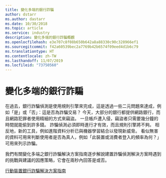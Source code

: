 ```yaml
---
title: 變化多端的銀行詐騙
author: dstarr
ms.author: dastarr
ms.date: 10/30/2018
ms.topic: article
ms.service: industry
description: 變化多端的銀行詐騙概觀
ms.openlocfilehash: e3e707c8f08b650b642a8a88330c90c328966ef1
ms.sourcegitcommit: f42a60539bec2a7769b42b6574f09eed4d1b6c79
ms.translationtype: HT
ms.contentlocale: zh-TW
ms.lasthandoff: 11/07/2019
ms.locfileid: "73750560"
---
```

# <a name="mobile-bank-fraud"></a>變化多端的銀行詐騙

在過去，銀行詐騙偵測是使用規則引擎來完成，這是透過一些二元問題來達成，例如「是」或「否」：這是否為詐騙交易？ 今天，大部分的銀行都提供網路銀行，而且網路犯罪者使用精細的方式來竊盜。 一旦帳戶遭入侵，竊盜者只需要幾分鐘的時間就能偷到許多錢。 詐騙偵測必須即時進行才有效，而且規則引擎將不夠。 相反地，新的工具，例如進階資料分析已與機器學習結合以發現新威脅。 看似無害的資料可用來判斷使用者是否為真人，例如「此裝置或消費者登入的頻率為何？」 可用來列示詐騙。

我們有關變化多端之銀行詐騙解決方案指南逐步解說建置詐騙偵測解決方案時遇到的挑戰與建議的因應策略，它會在兩秒內回答是或否。

[行動裝置銀行詐騙解決方案指南](https://download.microsoft.com/download/0/1/5/0150425C-14C7-41F4-97EA-3DE57B678C51/IndSG_FraudDetection.pdf)
